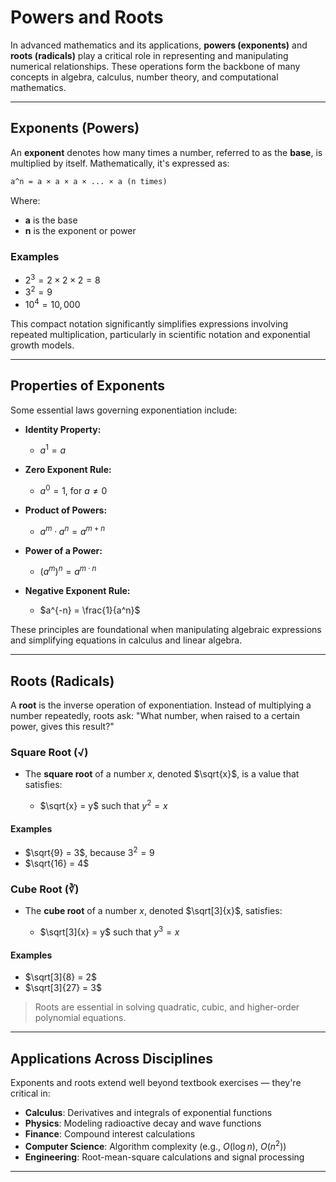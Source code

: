 # Powers and Roots

In advanced mathematics and its applications, **powers (exponents)** and **roots (radicals)** play a critical role in representing and manipulating numerical relationships. These operations form the backbone of many concepts in algebra, calculus, number theory, and computational mathematics.

---

## Exponents (Powers)

An **exponent** denotes how many times a number, referred to as the **base**, is multiplied by itself. Mathematically, it's expressed as:

```txt
a^n = a × a × a × ... × a (n times)
```

Where:

* **a** is the base
* **n** is the exponent or power

### Examples

* $2^3 = 2 \times 2 \times 2 = 8$
* $3^2 = 9$
* $10^4 = 10,000$

This compact notation significantly simplifies expressions involving repeated multiplication, particularly in scientific notation and exponential growth models.

---

## Properties of Exponents

Some essential laws governing exponentiation include:

* **Identity Property:**

  * $a^1 = a$
* **Zero Exponent Rule:**

  * $a^0 = 1$, for $a \neq 0$
* **Product of Powers:**

  * $a^m \cdot a^n = a^{m+n}$
* **Power of a Power:**

  * $(a^m)^n = a^{m \cdot n}$
* **Negative Exponent Rule:**

  * $a^{-n} = \frac{1}{a^n}$

These principles are foundational when manipulating algebraic expressions and simplifying equations in calculus and linear algebra.

---

## Roots (Radicals)

A **root** is the inverse operation of exponentiation. Instead of multiplying a number repeatedly, roots ask: "What number, when raised to a certain power, gives this result?"

### Square Root (√)

* The **square root** of a number $x$, denoted $\sqrt{x}$, is a value that satisfies:

  * $\sqrt{x} = y$ such that $y^2 = x$

#### Examples

* $\sqrt{9} = 3$, because $3^2 = 9$
* $\sqrt{16} = 4$

### Cube Root (∛)

* The **cube root** of a number $x$, denoted $\sqrt[3]{x}$, satisfies:

  * $\sqrt[3]{x} = y$ such that $y^3 = x$

#### Examples

* $\sqrt[3]{8} = 2$
* $\sqrt[3]{27} = 3$

> Roots are essential in solving quadratic, cubic, and higher-order polynomial equations.

---

## Applications Across Disciplines

Exponents and roots extend well beyond textbook exercises — they're critical in:

* **Calculus**: Derivatives and integrals of exponential functions
* **Physics**: Modeling radioactive decay and wave functions
* **Finance**: Compound interest calculations
* **Computer Science**: Algorithm complexity (e.g., $O(\log n)$, $O(n^2)$)
* **Engineering**: Root-mean-square calculations and signal processing

---

